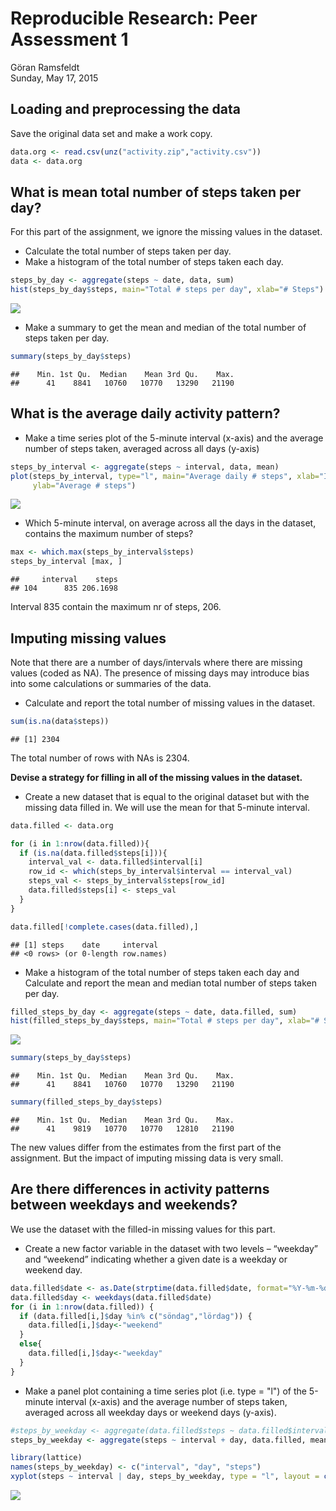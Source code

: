 # Reproducible Research: Peer Assessment 1
Göran Ramsfeldt  
Sunday, May 17, 2015  


## Loading and preprocessing the data
Save the original data set and make a work copy.

```r
data.org <- read.csv(unz("activity.zip","activity.csv"))
data <- data.org 
```



## What is mean total number of steps taken per day?
For this part of the assignment, we ignore the missing values in the dataset.

- Calculate the total number of steps taken per day.
- Make a histogram of the total number of steps taken each day.

```r
steps_by_day <- aggregate(steps ~ date, data, sum)
hist(steps_by_day$steps, main="Total # steps per day", xlab="# Steps")  
```

![](PA1_template_files/figure-html/unnamed-chunk-2-1.png) 

- Make a summary to get the mean and median of the total number of steps taken per day.

```r
summary(steps_by_day$steps)
```

```
##    Min. 1st Qu.  Median    Mean 3rd Qu.    Max. 
##      41    8841   10760   10770   13290   21190
```

## What is the average daily activity pattern?
- Make a time series plot of the 5-minute interval (x-axis) and the average number of steps taken, averaged across all days (y-axis)

```r
steps_by_interval <- aggregate(steps ~ interval, data, mean)
plot(steps_by_interval, type="l", main="Average daily # steps", xlab="Interval", 
     ylab="Average # steps")
```

![](PA1_template_files/figure-html/unnamed-chunk-4-1.png) 


- Which 5-minute interval, on average across all the days in the dataset, contains the maximum number of steps?

```r
max <- which.max(steps_by_interval$steps)
steps_by_interval [max, ]
```

```
##     interval    steps
## 104      835 206.1698
```
Interval 835 contain the maximum nr of steps, 206.

## Imputing missing values
Note that there are a number of days/intervals where there are missing values (coded as NA). 
The presence of missing days may introduce bias into some calculations or summaries of the data.

- Calculate and report the total number of missing values in the dataset.

```r
sum(is.na(data$steps))
```

```
## [1] 2304
```
The total number of rows with NAs is 2304. 

**Devise a strategy for filling in all of the missing values in the dataset.**

- Create a new dataset that is equal to the original dataset but with the missing data filled in. We will use the mean for that 5-minute interval.

```r
data.filled <- data.org

for (i in 1:nrow(data.filled)){
  if (is.na(data.filled$steps[i])){
    interval_val <- data.filled$interval[i]
    row_id <- which(steps_by_interval$interval == interval_val)
    steps_val <- steps_by_interval$steps[row_id]
    data.filled$steps[i] <- steps_val
  }
}

data.filled[!complete.cases(data.filled),]
```

```
## [1] steps    date     interval
## <0 rows> (or 0-length row.names)
```


- Make a histogram of the total number of steps taken each day and Calculate and report the mean and median total number of steps taken per day. 

```r
filled_steps_by_day <- aggregate(steps ~ date, data.filled, sum)
hist(filled_steps_by_day$steps, main="Total # steps per day", xlab="# Steps")
```

![](PA1_template_files/figure-html/unnamed-chunk-8-1.png) 


```r
summary(steps_by_day$steps)
```

```
##    Min. 1st Qu.  Median    Mean 3rd Qu.    Max. 
##      41    8841   10760   10770   13290   21190
```

```r
summary(filled_steps_by_day$steps)
```

```
##    Min. 1st Qu.  Median    Mean 3rd Qu.    Max. 
##      41    9819   10770   10770   12810   21190
```

The new values differ from the estimates from the first part of the assignment. But the impact of imputing missing data is very small.

## Are there differences in activity patterns between weekdays and weekends?
We use the dataset with the filled-in missing values for this part.

- Create a new factor variable in the dataset with two levels – “weekday” and “weekend” indicating whether a given date is a weekday or weekend day.

```r
data.filled$date <- as.Date(strptime(data.filled$date, format="%Y-%m-%d"))
data.filled$day <- weekdays(data.filled$date)
for (i in 1:nrow(data.filled)) {                                      
  if (data.filled[i,]$day %in% c("söndag","lördag")) {             
    data.filled[i,]$day<-"weekend"                                
  }
  else{
    data.filled[i,]$day<-"weekday"                          
  }
}
```

- Make a panel plot containing a time series plot (i.e. type = "l") of the 5-minute interval (x-axis) and the average number of steps taken, averaged across all weekday days or weekend days (y-axis). 


```r
#steps_by_weekday <- aggregate(data.filled$steps ~ data.filled$interval + data.filled$day, data.filled, mean)
steps_by_weekday <- aggregate(steps ~ interval + day, data.filled, mean)

library(lattice)
names(steps_by_weekday) <- c("interval", "day", "steps")
xyplot(steps ~ interval | day, steps_by_weekday, type = "l", layout = c(1, 2), xlab = "Interval", ylab = "# steps")
```

![](PA1_template_files/figure-html/unnamed-chunk-11-1.png) 
